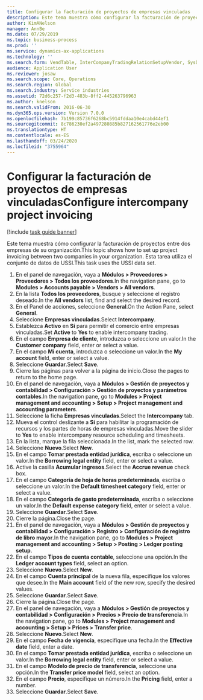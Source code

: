 ```yaml
---
title: Configurar la facturación de proyectos de empresas vinculadas
description: Este tema muestra cómo configurar la facturación de proyectos entre dos empresas de su organización.
author: KimANelson
manager: AnnBe
ms.date: 07/29/2019
ms.topic: business-process
ms.prod: ''
ms.service: dynamics-ax-applications
ms.technology: ''
ms.search.form: VendTable, InterCompanyTradingRelationSetupVendor, SysDataAreaSelectLookup, ProjParameters, ProjPosting, ProjTransferPrice
audience: Application User
ms.reviewer: josaw
ms.search.scope: Core, Operations
ms.search.region: Global
ms.search.industry: Service industries
ms.assetid: 72d6c257-f2d3-483b-8ff2-445263796963
ms.author: knelson
ms.search.validFrom: 2016-06-30
ms.dyn365.ops.version: Version 7.0.0
ms.openlocfilehash: 7b199c85736f6268bc5914fddaa10e4cabd44ef1
ms.sourcegitcommit: 8c786230ef2a497280885b827162561776e2eb00
ms.translationtype: HT
ms.contentlocale: es-ES
ms.lasthandoff: 03/24/2020
ms.locfileid: "3755964"
---
```

# <a name="configure-intercompany-project-invoicing"></a><span data-ttu-id="4a7df-103">Configurar la facturación de proyectos de empresas vinculadas</span><span class="sxs-lookup"><span data-stu-id="4a7df-103">Configure intercompany project invoicing</span></span>

[!include [task guide banner](../../includes/task-guide-banner.md)]

<span data-ttu-id="4a7df-104">Este tema muestra cómo configurar la facturación de proyectos entre dos empresas de su organización.</span><span class="sxs-lookup"><span data-stu-id="4a7df-104">This topic shows how to set up project invoicing between two companies in your organization.</span></span> <span data-ttu-id="4a7df-105">Esta tarea utiliza el conjunto de datos de USSI.</span><span class="sxs-lookup"><span data-stu-id="4a7df-105">This task uses the USSI data set.</span></span>

1. <span data-ttu-id="4a7df-106">En el panel de navegación, vaya a **Módulos > Proveedores > Proveedores > Todos los proveedores**.</span><span class="sxs-lookup"><span data-stu-id="4a7df-106">In the navigation pane, go to **Modules > Accounts payable > Vendors > All vendors**.</span></span>
2. <span data-ttu-id="4a7df-107">En la lista **Todos los proveedores**, busque y seleccione el registro deseado.</span><span class="sxs-lookup"><span data-stu-id="4a7df-107">In the **All vendors** list, find and select the desired record.</span></span>
3. <span data-ttu-id="4a7df-108">En el Panel de acciones, seleccione **General**.</span><span class="sxs-lookup"><span data-stu-id="4a7df-108">On the Action Pane, select **General**.</span></span>
4. <span data-ttu-id="4a7df-109">Seleccione **Empresas vinculadas**.</span><span class="sxs-lookup"><span data-stu-id="4a7df-109">Select **Intercompany**.</span></span>
5. <span data-ttu-id="4a7df-110">Establezca **Activo** en **Sí** para permitir el comercio entre empresas vinculadas.</span><span class="sxs-lookup"><span data-stu-id="4a7df-110">Set **Active** to **Yes** to enable intercompany trading.</span></span>
6. <span data-ttu-id="4a7df-111">En el campo **Empresa de cliente**, introduzca o seleccione un valor.</span><span class="sxs-lookup"><span data-stu-id="4a7df-111">In the **Customer company** field, enter or select a value.</span></span>
7. <span data-ttu-id="4a7df-112">En el campo **Mi cuenta**, introduzca o seleccione un valor.</span><span class="sxs-lookup"><span data-stu-id="4a7df-112">In the **My account** field, enter or select a value.</span></span>
8. <span data-ttu-id="4a7df-113">Seleccione **Guardar**.</span><span class="sxs-lookup"><span data-stu-id="4a7df-113">Select **Save**.</span></span>
9. <span data-ttu-id="4a7df-114">Cierre las páginas para volver a la página de inicio.</span><span class="sxs-lookup"><span data-stu-id="4a7df-114">Close the pages to return to the home page.</span></span>
10. <span data-ttu-id="4a7df-115">En el panel de navegación, vaya a **Módulos > Gestión de proyectos y contabilidad > Configuración > Gestión de proyectos y parámetros contables**.</span><span class="sxs-lookup"><span data-stu-id="4a7df-115">In the navigation pane, go to **Modules > Project management and accounting > Setup > Project management and accounting parameters**.</span></span>
11. <span data-ttu-id="4a7df-116">Seleccione la ficha **Empresas vinculadas**.</span><span class="sxs-lookup"><span data-stu-id="4a7df-116">Select the **Intercompany** tab.</span></span>
12. <span data-ttu-id="4a7df-117">Mueva el control deslizante a **Sí** para habilitar la programación de recursos y los partes de horas de empresas vinculadas.</span><span class="sxs-lookup"><span data-stu-id="4a7df-117">Move the slider to **Yes** to enable intercompany resource scheduling and timesheets.</span></span>
13. <span data-ttu-id="4a7df-118">En la lista, marque la fila seleccionada.</span><span class="sxs-lookup"><span data-stu-id="4a7df-118">In the list, mark the selected row.</span></span>
14. <span data-ttu-id="4a7df-119">Seleccione **Nuevo**.</span><span class="sxs-lookup"><span data-stu-id="4a7df-119">Select **New**.</span></span>
15. <span data-ttu-id="4a7df-120">En el campo **Tomar prestada entidad jurídica**, escriba o seleccione un valor.</span><span class="sxs-lookup"><span data-stu-id="4a7df-120">In the **Borrowing legal entity** field, enter or select a value.</span></span>
16. <span data-ttu-id="4a7df-121">Active la casilla **Acumular ingresos**.</span><span class="sxs-lookup"><span data-stu-id="4a7df-121">Select the **Accrue revenue** check box.</span></span>
17. <span data-ttu-id="4a7df-122">En el campo **Categoría de hoja de horas predeterminada**, escriba o seleccione un valor.</span><span class="sxs-lookup"><span data-stu-id="4a7df-122">In the **Default timesheet category** field, enter or select a value.</span></span>
18. <span data-ttu-id="4a7df-123">En el campo **Categoría de gasto predeterminada**, escriba o seleccione un valor.</span><span class="sxs-lookup"><span data-stu-id="4a7df-123">In the **Default expense category** field, enter or select a value.</span></span>
19. <span data-ttu-id="4a7df-124">Seleccione **Guardar**.</span><span class="sxs-lookup"><span data-stu-id="4a7df-124">Select **Save**.</span></span>
20. <span data-ttu-id="4a7df-125">Cierre la página.</span><span class="sxs-lookup"><span data-stu-id="4a7df-125">Close the page.</span></span>
21. <span data-ttu-id="4a7df-126">En el panel de navegación, vaya a **Módulos > Gestión de proyectos y contabilidad > Configuración > Registro > Configuración de registro de libro mayor**.</span><span class="sxs-lookup"><span data-stu-id="4a7df-126">In the navigation pane, go to **Modules > Project management and accounting > Setup > Posting > Ledger posting setup**.</span></span>
22. <span data-ttu-id="4a7df-127">En el campo **Tipos de cuenta contable**, seleccione una opción.</span><span class="sxs-lookup"><span data-stu-id="4a7df-127">In the **Ledger account types** field, select an option.</span></span>
23. <span data-ttu-id="4a7df-128">Seleccione **Nuevo**.</span><span class="sxs-lookup"><span data-stu-id="4a7df-128">Select **New**.</span></span>
24. <span data-ttu-id="4a7df-129">En el campo **Cuenta principal** de la nueva fila, especifique los valores que desee.</span><span class="sxs-lookup"><span data-stu-id="4a7df-129">In the **Main account** field of the new row, specify the desired values.</span></span>
25. <span data-ttu-id="4a7df-130">Seleccione **Guardar**.</span><span class="sxs-lookup"><span data-stu-id="4a7df-130">Select **Save**.</span></span>
26. <span data-ttu-id="4a7df-131">Cierre la página.</span><span class="sxs-lookup"><span data-stu-id="4a7df-131">Close the page.</span></span>
27. <span data-ttu-id="4a7df-132">En el panel de navegación, vaya a **Módulos > Gestión de proyectos y contabilidad > Configuración > Precios > Precio de transferencia**.</span><span class="sxs-lookup"><span data-stu-id="4a7df-132">In the navigation pane, go to **Modules > Project management and accounting > Setup > Prices > Transfer price**.</span></span>
28. <span data-ttu-id="4a7df-133">Seleccione **Nuevo**.</span><span class="sxs-lookup"><span data-stu-id="4a7df-133">Select **New**.</span></span>
29. <span data-ttu-id="4a7df-134">En el campo **Fecha de vigencia**, especifique una fecha.</span><span class="sxs-lookup"><span data-stu-id="4a7df-134">In the **Effective date** field, enter a date.</span></span>
30. <span data-ttu-id="4a7df-135">En el campo **Tomar prestada entidad jurídica**, escriba o seleccione un valor.</span><span class="sxs-lookup"><span data-stu-id="4a7df-135">In the **Borrowing legal entity** field, enter or select a value.</span></span>
31. <span data-ttu-id="4a7df-136">En el campo **Modelo de precio de transferencia**, seleccione una opción.</span><span class="sxs-lookup"><span data-stu-id="4a7df-136">In the **Transfer price model** field, select an option.</span></span>
32. <span data-ttu-id="4a7df-137">En el campo **Precio**, especifique un número.</span><span class="sxs-lookup"><span data-stu-id="4a7df-137">In the **Pricing** field, enter a number.</span></span>
33. <span data-ttu-id="4a7df-138">Seleccione **Guardar**.</span><span class="sxs-lookup"><span data-stu-id="4a7df-138">Select **Save**.</span></span>


